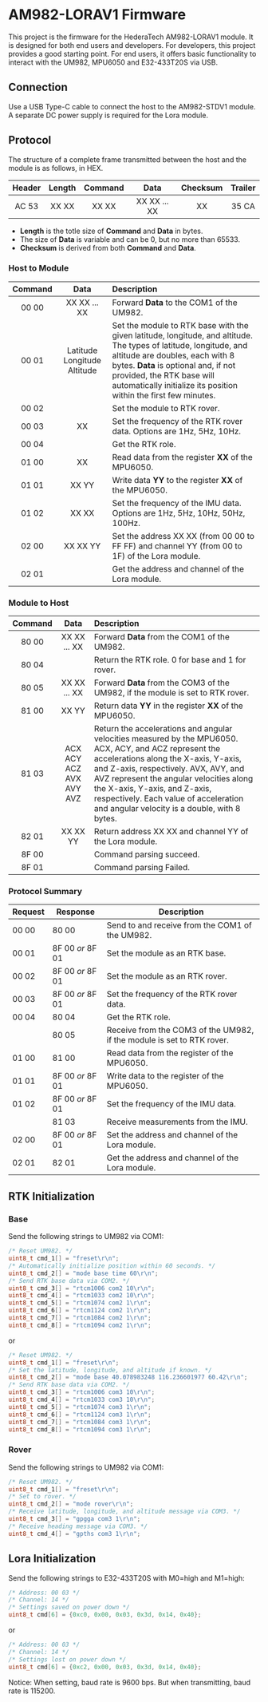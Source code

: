 # AM982-LORAV1 Firmware

This project is the firmware for the HederaTech AM982-LORAV1 module. It is designed for both end users and developers. For developers, this project provides a good starting point. For end users, it offers basic functionality to interact with the UM982, MPU6050 and E32-433T20S via USB.

## Connection

Use a USB Type-C cable to connect the host to the AM982-STDV1 module. A separate DC power supply is required for the Lora module.

## Protocol

The structure of a complete frame transmitted between the host and the module is as follows, in HEX.

|Header|Length|Command|Data|Checksum|Trailer|
|:---:|:---:|:---:|:---:|:---:|:---:|
|AC 53|XX XX|XX XX|XX XX ... XX|XX|35 CA|

* **Length** is the totle size of **Command** and **Data** in bytes.
* The size of **Data** is variable and can be 0, but no more than 65533.
* **Checksum** is derived from both **Command** and **Data**.

### Host to Module

|Command|Data|Description|
|:---:|:---:|:---|
|00 00|XX XX ... XX|Forward **Data** to the COM1 of the UM982.|
|00 01|Latitude Longitude Altitude|Set the module to RTK base with the given latitude, longitude, and altitude. The types of latitude, longitude, and altitude are doubles, each with 8 bytes. **Data** is optional and, if not provided, the RTK base will automatically initialize its position within the first few minutes.|
|00 02||Set the module to RTK rover.|
|00 03|XX|Set the frequency of the RTK rover data. Options are 1Hz, 5Hz, 10Hz.|
|00 04||Get the RTK role.|
|01 00|XX|Read data from the register **XX** of the MPU6050.|
|01 01|XX YY|Write data **YY** to the register **XX** of the MPU6050.|
|01 02|XX XX|Set the frequency of the IMU data. Options are 1Hz, 5Hz, 10Hz, 50Hz, 100Hz.|
|02 00|XX XX YY|Set the address XX XX \(from 00 00 to FF FF\) and channel YY \(from 00 to 1F\) of the Lora module.|
|02 01||Get the address and channel of the Lora module.|

### Module to Host

|Command|Data|Description|
|:---:|:---:|:---|
|80 00|XX XX ... XX|Forward **Data** from the COM1 of the UM982.|
|80 04||Return the RTK role. 0 for base and 1 for rover.|
|80 05|XX XX ... XX|Forward **Data** from the COM3 of the UM982, if the module is set to RTK rover.|
|81 00|XX YY|Return data **YY** in the register **XX** of the MPU6050.|
|81 03|ACX ACY ACZ AVX AVY AVZ|Return the accelerations and angular velocities measured by the MPU6050. ACX, ACY, and ACZ represent the accelerations along the X-axis, Y-axis, and Z-axis, respectively. AVX, AVY, and AVZ represent the angular velocities along the X-axis, Y-axis, and Z-axis, respectively. Each value of acceleration and angular velocity is a double, with 8 bytes.|
|82 01|XX XX YY|Return address XX XX and channel YY of the Lora module.|
|8F 00||Command parsing succeed.|
|8F 01||Command parsing Failed.|

### Protocol Summary

|Request|Response|Description|
|---|---|---|
|00 00|80 00|Send to and receive from the COM1 of the UM982.|
|00 01|8F 00 *or* 8F 01|Set the module as an RTK base.|
|00 02|8F 00 *or* 8F 01|Set the module as an RTK rover.|
|00 03|8F 00 *or* 8F 01|Set the frequency of the RTK rover data.|
|00 04|80 04|Get the RTK role.|
||80 05|Receive from the COM3 of the UM982, if the module is set to RTK rover.|
|01 00|81 00|Read data from the register of the MPU6050.|
|01 01|8F 00 *or* 8F 01|Write data to the register of the MPU6050.|
|01 02|8F 00 *or* 8F 01|Set the frequency of the IMU data.|
||81 03|Receive measurements from the IMU.|
|02 00|8F 00 *or* 8F 01|Set the address and channel of the Lora module.|
|02 01|82 01|Get the address and channel of the Lora module.|

## RTK Initialization

### Base

Send the following strings to UM982 via COM1:

```c
/* Reset UM982. */
uint8_t cmd_1[] = "freset\r\n";
/* Automatically initialize position within 60 seconds. */
uint8_t cmd_2[] = "mode base time 60\r\n";
/* Send RTK base data via COM2. */
uint8_t cmd_3[] = "rtcm1006 com2 10\r\n";
uint8_t cmd_4[] = "rtcm1033 com2 10\r\n";
uint8_t cmd_5[] = "rtcm1074 com2 1\r\n";
uint8_t cmd_6[] = "rtcm1124 com2 1\r\n";
uint8_t cmd_7[] = "rtcm1084 com2 1\r\n";
uint8_t cmd_8[] = "rtcm1094 com2 1\r\n";
```

or

```c
/* Reset UM982. */
uint8_t cmd_1[] = "freset\r\n";
/* Set the latitude, longitude, and altitude if known. */
uint8_t cmd_2[] = "mode base 40.078983248 116.236601977 60.42\r\n";
/* Send RTK base data via COM2. */
uint8_t cmd_3[] = "rtcm1006 com3 10\r\n";
uint8_t cmd_4[] = "rtcm1033 com3 10\r\n";
uint8_t cmd_5[] = "rtcm1074 com3 1\r\n";
uint8_t cmd_6[] = "rtcm1124 com3 1\r\n";
uint8_t cmd_7[] = "rtcm1084 com3 1\r\n";
uint8_t cmd_8[] = "rtcm1094 com3 1\r\n";
```

### Rover

Send the following strings to UM982 via COM1:

```c
/* Reset UM982. */
uint8_t cmd_1[] = "freset\r\n";
/* Set to rover. */
uint8_t cmd_2[] = "mode rover\r\n";
/* Receive latitude, longitude, and altitude message via COM3. */
uint8_t cmd_3[] = "gpgga com3 1\r\n";
/* Receive heading message via COM3. */
uint8_t cmd_4[] = "gpths com3 1\r\n";
```

## Lora Initialization

Send the following strings to E32-433T20S with M0=high and M1=high:

```c
/* Address: 00 03 */
/* Channel: 14 */
/* Settings saved on power down */
uint8_t cmd[6] = {0xc0, 0x00, 0x03, 0x3d, 0x14, 0x40};
```

or

```c
/* Address: 00 03 */
/* Channel: 14 */
/* Settings lost on power down */
uint8_t cmd[6] = {0xc2, 0x00, 0x03, 0x3d, 0x14, 0x40};
```

Notice: When setting, baud rate is 9600 bps. But when transmitting, baud rate is 115200.